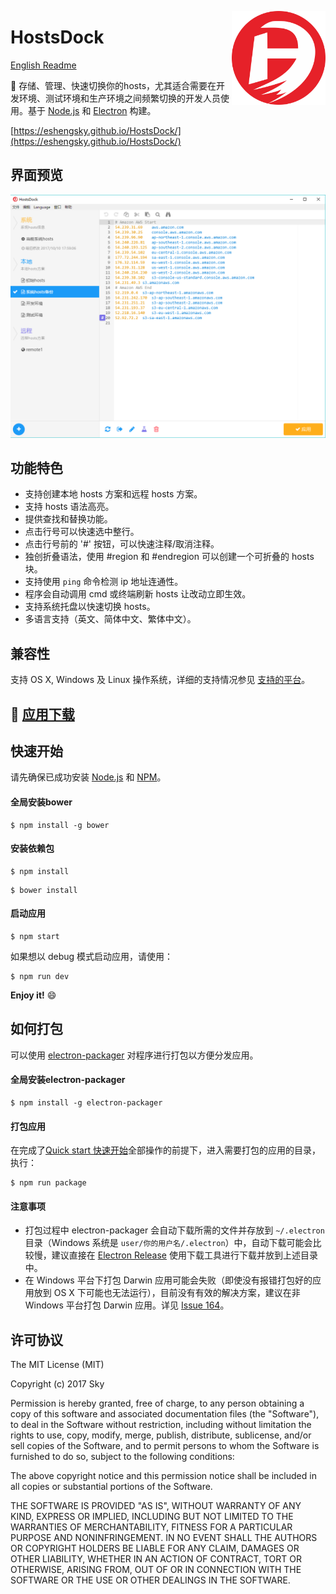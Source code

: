 <a href="https://eshengsky.github.io/HostsDock/"><img src="https://github.com/eshengsky/HostsDock/blob/master/public/image/hostsdock.png" height="150" align="right"></a>

# HostsDock

[English Readme](https://github.com/eshengsky/HostsDock/blob/master/README.md)

:tada: 存储、管理、快速切换你的hosts，尤其适合需要在开发环境、测试环境和生产环境之间频繁切换的开发人员使用。基于 [Node.js](https://nodejs.org) 和 [Electron](http://electron.atom.io/) 构建。

[https://eshengsky.github.io/HostsDock/](https://eshengsky.github.io/HostsDock/)


## 界面预览
![image](https://github.com/eshengsky/HostsDock/blob/master/public/image/review_cn.png)

## 功能特色
* 支持创建本地 hosts 方案和远程 hosts 方案。
* 支持 hosts 语法高亮。
* 提供查找和替换功能。
* 点击行号可以快速选中整行。
* 点击行号前的 '#' 按钮，可以快速注释/取消注释。
* 独创折叠语法，使用 #region 和 #endregion 可以创建一个可折叠的 hosts 块。
* 支持使用 `ping` 命令检测 ip 地址连通性。
* 程序会自动调用 cmd 或终端刷新 hosts 让改动立即生效。
* 支持系统托盘以快速切换 hosts。
* 多语言支持（英文、简体中文、繁体中文）。

## 兼容性
支持 OS X, Windows 及 Linux 操作系统，详细的支持情况参见 [支持的平台](http://electron.atom.io/docs/tutorial/supported-platforms/)。

## :gift: [应用下载](https://github.com/eshengsky/HostsDock/releases)

## 快速开始
请先确保已成功安装 [Node.js](https://nodejs.org/en/download/) 和 [NPM](https://www.npmjs.com/)。  
#### 全局安装bower
```shell
$ npm install -g bower
```
#### 安装依赖包
```shell
$ npm install
```
```shell
$ bower install
```
#### 启动应用
```shell
$ npm start
```
如果想以 debug 模式启动应用，请使用：
```shell
$ npm run dev
```
**Enjoy it!** :smile:

## 如何打包
可以使用 [electron-packager](https://github.com/electron-userland/electron-packager) 对程序进行打包以方便分发应用。
#### 全局安装electron-packager
```shell
$ npm install -g electron-packager
```
#### 打包应用
在完成了[Quick start 快速开始](#quick-start-快速开始)全部操作的前提下，进入需要打包的应用的目录，执行：
```shell
$ npm run package
```

#### 注意事项
* 打包过程中 electron-packager 会自动下载所需的文件并存放到 `~/.electron` 目录（Windows 系统是 `user/你的用户名/.electron`）中，自动下载可能会比较慢，建议直接在 [Electron Release](https://github.com/electron/electron/releases) 使用下载工具进行下载并放到上述目录中。
* 在 Windows 平台下打包 Darwin 应用可能会失败（即使没有报错打包好的应用放到 OS X 下可能也无法运行），目前没有有效的解决方案，建议在非 Windows 平台打包 Darwin 应用。详见 [Issue 164](https://github.com/electron-userland/electron-packager/issues/164)。

## 许可协议
The MIT License (MIT)

Copyright (c) 2017 Sky

Permission is hereby granted, free of charge, to any person obtaining a copy of this software and associated documentation files (the "Software"), to deal in the Software without restriction, including without limitation the rights to use, copy, modify, merge, publish, distribute, sublicense, and/or sell copies of the Software, and to permit persons to whom the Software is furnished to do so, subject to the following conditions:

The above copyright notice and this permission notice shall be included in all copies or substantial portions of the Software.

THE SOFTWARE IS PROVIDED "AS IS", WITHOUT WARRANTY OF ANY KIND, EXPRESS OR IMPLIED, INCLUDING BUT NOT LIMITED TO THE WARRANTIES OF MERCHANTABILITY, FITNESS FOR A PARTICULAR PURPOSE AND NONINFRINGEMENT. IN NO EVENT SHALL THE AUTHORS OR COPYRIGHT HOLDERS BE LIABLE FOR ANY CLAIM, DAMAGES OR OTHER LIABILITY, WHETHER IN AN ACTION OF CONTRACT, TORT OR OTHERWISE, ARISING FROM, OUT OF OR IN CONNECTION WITH THE SOFTWARE OR THE USE OR OTHER DEALINGS IN THE SOFTWARE.
